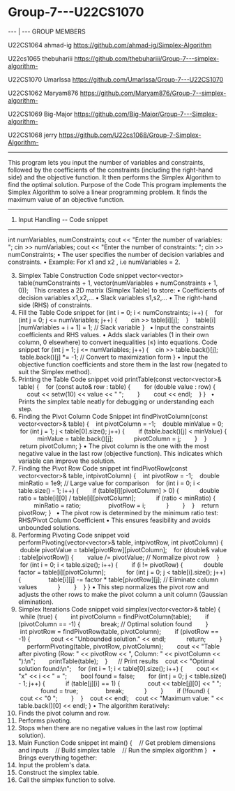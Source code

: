 # Group-7---U22CS1070
--- | ---
GROUP MEMBERS 

U22CS1064
ahmad-ig
https://github.com/ahmad-ig/Simplex-Algorithm

U22cs1065 
thebuhariii 
https://github.com/thebuhariii/Group-7---simplex-algorithm-

U22CS1070
UmarIssa
https://github.com/UmarIssa/Group-7---U22CS1070

U22CS1062 
Maryam876
https://github.com/Maryam876/Group-7--simplex-algorithm-

U22CS1069
Big-Major
https://github.com/Big-Major/Group-7---Simplex-algorithm-

U22CS1068
jerry
https://github.com/U22cs1068/Group-7-Simplex-Algorithm-

---

This program lets you input the number of variables and constraints, followed by the coefficients of the constraints (including the right-hand side) and the objective function. It then performs the Simplex Algorithm to find the optimal solution.
Purpose of the Code
This program implements the Simplex Algorithm to solve a linear programming problem. It finds the maximum value of an objective function.

---

1. Input Handling
--
Code snippet
---
int numVariables, numConstraints;
cout << "Enter the number of variables: ";
cin >> numVariables;
cout << "Enter the number of constraints: ";
cin >> numConstraints;
• The user specifies the number of decision variables and constraints.
• Example: For x1 and x2 , i.e numVariables = 2.


3. Simplex Table Construction
Code snippet
vector<vector<double>> table(numConstraints + 1, vector<double>(numVariables + numConstraints + 1, 0));
 
This creates a 2D matrix (Simplex Table) to store:
• Coefficients of decision variables x1,x2,…
• Slack variables s1,s2,…
• The right-hand side (RHS) of constraints.
 
 
 
4. Fill the Table
Code snippet
for (int i = 0; i < numConstraints; i++) {
   for (int j = 0; j <= numVariables; j++) {
       cin >> table[i][j];
   }
   table[i][numVariables + i + 1] = 1; // Slack variable
}
 
• Input the constraints coefficients and RHS values.
• Adds slack variables (1 in their own column, 0 elsewhere) to convert inequalities (≤) into equations.
Code snippet
for (int j = 1; j <= numVariables; j++) {
   cin >> table.back()[j];
   table.back()[j] *= -1; // Convert to maximization form
}
• Input the objective function coefficients and store them in the last row (negated to suit the Simplex method).
 
5. Printing the Table
Code snippet
void printTable(const vector<vector<double>>& table) {
   for (const auto& row : table) {
       for (double value : row) {
           cout << setw(10) << value << " ";
       }
       cout << endl;
   }
}
 
• Prints the simplex table neatly for debugging or understanding each step.
 
 
 
 
6. Finding the Pivot Column
Code Snippet
int findPivotColumn(const vector<vector<double>>& table) {
   int pivotColumn = -1;
   double minValue = 0;
   for (int j = 1; j < table[0].size(); j++) {
       if (table.back()[j] < minValue) {
           minValue = table.back()[j];
           pivotColumn = j;
       }
   }
   return pivotColumn;
}
• The pivot column is the one with the most negative value in the last row (objective function). This indicates which variable can improve the solution.
 
7. Finding the Pivot Row
Code snippet
int findPivotRow(const vector<vector<double>>& table, intpivotColumn) {
   int pivotRow = -1;
   double minRatio = 1e9; // Large value for comparison
   for (int i = 0; i < table.size() - 1; i++) {
       if (table[i][pivotColumn] > 0) {
           double ratio = table[i][0] / table[i][pivotColumn];
           if (ratio < minRatio) {
               minRatio = ratio;
               pivotRow = i;
           }
       }
   }
   return pivotRow;
}
 
• The pivot row is determined by the minimum ratio test: RHS/Pivot Column Coefficient 
• This ensures feasibility and avoids unbounded solutions.
 
 
 
 
 
8. Performing Pivoting
Code snippet
void performPivoting(vector<vector<double>>& table, intpivotRow, int pivotColumn) {
   double pivotValue = table[pivotRow][pivotColumn];
   for (double& value : table[pivotRow]) {
       value /= pivotValue; // Normalize pivot row
   }
 
   for (int i = 0; i < table.size(); i++) {
       if (i != pivotRow) {
           double factor = table[i][pivotColumn];
           for (int j = 0; j < table[i].size(); j++) {
               table[i][j] -= factor * table[pivotRow][j]; // Eliminate column values
           }
       }
   }
}
• This step normalizes the pivot row and adjusts the other rows to make the pivot column a unit column (Gaussian elimination).
9. Simplex Iterations
Code snippet
void simplex(vector<vector<double>>& table) {
   while (true) {
       int pivotColumn = findPivotColumn(table);
       if (pivotColumn == -1) {
           break; // Optimal solution found
       }
       int pivotRow = findPivotRow(table, pivotColumn);
       if (pivotRow == -1) {
           cout << "Unbounded solution." << endl;
           return;
       }
       performPivoting(table, pivotRow, pivotColumn);
       cout << "Table after pivoting (Row: " << pivotRow << ", Column: " << pivotColumn << "):\\n";
       printTable(table);
   }
 
   // Print results
   cout << "Optimal solution found:\\n";
   for (int i = 1; i < table[0].size(); i++) {
       cout << "x" << i << " = ";
       bool found = false;
       for (int j = 0; j < table.size() - 1; j++) {
           if (table[j][i] == 1) {
               cout << table[j][0] << " ";
               found = true;
               break;
           }
       }
       if (!found) {
           cout << "0 ";
       }
   }
   cout << endl;
   cout << "Maximum value: " << table.back()[0] << endl;
}
• The algorithm iteratively:
1. Finds the pivot column and row.
2. Performs pivoting.
3. Stops when there are no negative values in the last row (optimal solution).
 
 
 
 
 
 
9. Main Function
Code snippet
int main() {
   // Get problem dimensions and inputs
   // Build simplex table
   // Run the simplex algorithm
}
 
• Brings everything together:
1. Input the problem's data.
2. Construct the simplex table.
3. Call the simplex function to solve.
  

